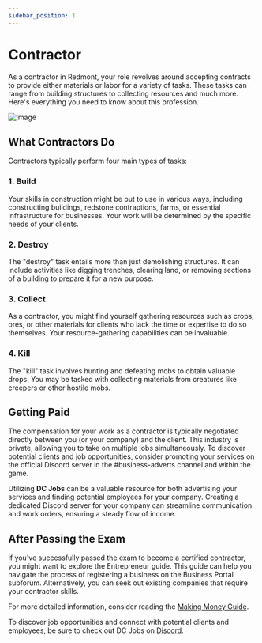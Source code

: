 ```yaml
---
sidebar_position: 1
---
```


# Contractor

As a contractor in Redmont, your role revolves around accepting contracts to provide either materials or labor for a variety of tasks. These tasks can range from building structures to collecting resources and much more. Here's everything you need to know about this profession.

![Image](https://media.discordapp.net/attachments/838356841217916989/1165972503563345950/2022-11-08_19.02.59.png?ex=6548cb83&is=65365683&hm=8947990a6066aa9529195e55ee215debd5b5286fce2cb443641cc9657521d561&=&width=1266&height=671)

## What Contractors Do

Contractors typically perform four main types of tasks:

### 1. Build

Your skills in construction might be put to use in various ways, including constructing buildings, redstone contraptions, farms, or essential infrastructure for businesses. Your work will be determined by the specific needs of your clients.

### 2. Destroy

The "destroy" task entails more than just demolishing structures. It can include activities like digging trenches, clearing land, or removing sections of a building to prepare it for a new purpose.

### 3. Collect

As a contractor, you might find yourself gathering resources such as crops, ores, or other materials for clients who lack the time or expertise to do so themselves. Your resource-gathering capabilities can be invaluable.

### 4. Kill

The "kill" task involves hunting and defeating mobs to obtain valuable drops. You may be tasked with collecting materials from creatures like creepers or other hostile mobs.

## Getting Paid

The compensation for your work as a contractor is typically negotiated directly between you (or your company) and the client. This industry is private, allowing you to take on multiple jobs simultaneously. To discover potential clients and job opportunities, consider promoting your services on the official Discord server in the #business-adverts channel and within the game.

Utilizing **DC Jobs** can be a valuable resource for both advertising your services and finding potential employees for your company. Creating a dedicated Discord server for your company can streamline communication and work orders, ensuring a steady flow of income.

## After Passing the Exam

If you've successfully passed the exam to become a certified contractor, you might want to explore the Entrepreneur guide. This guide can help you navigate the process of registering a business on the Business Portal subforum. Alternatively, you can seek out existing companies that require your contractor skills.

For more detailed information, consider reading the [Making Money Guide](https://democracycraft.net/threads/making-money.1410/).

To discover job opportunities and connect with potential clients and employees, be sure to check out DC Jobs on [Discord](https://discord.gg/Q8rNjddjjh).
